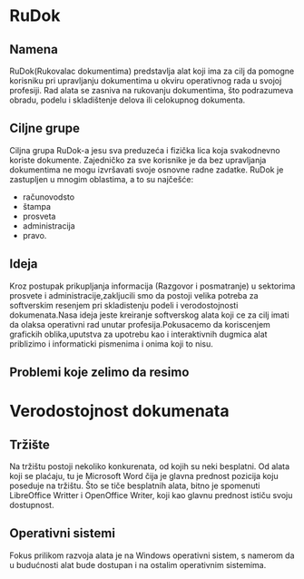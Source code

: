 # RuDok

## Namena
RuDok(Rukovalac dokumentima) predstavlja alat koji ima za cilj da pomogne korisniku pri upravljanju dokumentima u okviru operativnog rada u svojoj profesiji. Rad alata se zasniva na rukovanju dokumentima, što podrazumeva obradu, podelu i skladištenje delova ili celokupnog dokumenta. 

## Ciljne grupe
Ciljna grupa RuDok-a jesu sva preduzeća i fizička lica koja svakodnevno koriste dokumente. Zajedničko za sve korisnike je da bez upravljanja dokumentima ne mogu izvršavati svoje osnovne radne zadatke. RuDok je zastupljen u mnogim oblastima, a to su najčešće:
+ računovodsto
+ štampa
+ prosveta
+ administracija
+ pravo.

## Ideja
Kroz postupak prikupljanja informacija (Razgovor i posmatranje) u sektorima prosvete i administracije,zakljucili smo da postoji velika potreba za softverskim resenjem pri skladistenju podeli i verodostojnosti dokumenata.Nasa ideja jeste kreiranje softverskog alata koji ce za cilj imati da olaksa operativni rad unutar profesija.Pokusacemo da koriscenjem grafickih oblika,uputstva za upotrebu kao i interaktivnih dugmica alat priblizimo i informaticki pismenima i onima koji to nisu.

## Problemi koje zelimo da resimo
# Verodostojnost dokumenata


## Tržište
Na tržištu postoji nekoliko konkurenata, od kojih su neki besplatni. Od alata koji se plaćaju, tu je Microsoft Word čija je glavna prednost pozicija koju poseduje na tržištu. Što se tiče besplatnih alata, bitno je spomenuti LibreOffice Writter i OpenOffice Writer, koji kao glavnu prednost ističu svoju dostupnost.

## Operativni sistemi
Fokus prilikom razvoja alata je na Windows operativni sistem, s namerom da u budućnosti alat bude dostupan i na ostalim operativnim sistemima.
